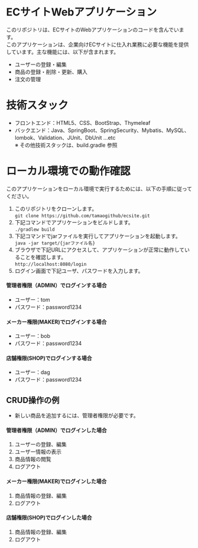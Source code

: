 # ECサイトWebアプリケーション
このリポジトリは、ECサイトのWebアプリケーションのコードを含んでいます。
<br>このアプリケーションは、企業向けECサイトに仕入れ業務に必要な機能を提供しています。主な機能には、以下が含まれます。
- ユーザーの登録・編集
- 商品の登録・削除・更新、購入
- 注文の管理

# 技術スタック
- フロントエンド：HTML5、CSS、BootStrap、Thymeleaf
- バックエンド：Java、SpringBoot、SpringSecurity、Mybatis、MySQL、lombok、Validation、JUnit、DbUnit ...etc<br>
※ その他技術スタックは、build.gradle 参照

# ローカル環境での動作確認
このアプリケーションをローカル環境で実行するためには、以下の手順に従ってください。
1. このリポジトリをクローンします。<br>
```git clone https://github.com/tamaogithub/ecsite.git ```
2. 下記コマンドでアプリケーションをビルドします。<br> 
```./gradlew build```
3. 下記コマンドでjarファイルを実行してアプリケーションを起動します。<br>
```java -jar target/{jarファイル名}```
4. ブラウザで下記URLにアクセスして、アプリケーションが正常に動作していることを確認します。<br>
```http://localhost:8080/login ```
5. ログイン画面で下記ユーザ、パスワードを入力します。
#### 管理者権限（ADMIN）でログインする場合
- ユーザー：tom
- パスワード：password1234
#### メーカー権限(MAKER)でログインする場合
- ユーザー：bob
- パスワード：password1234
#### 店舗権限(SHOP)でログインする場合
- ユーザー：dag
- パスワード：password1234


## CRUD操作の例
- 新しい商品を追加するには、管理者権限が必要です。

#### 管理者権限（ADMIN）でログインした場合
1. ユーザーの登録、編集
2. ユーザー情報の表示
3. 商品情報の閲覧
4. ログアウト

#### メーカー権限(MAKER)でログインした場合
1. 商品情報の登録、編集
2. ログアウト

#### 店舗権限(SHOP)でログインした場合
1. 商品情報の登録、編集
2. ログアウト

###

